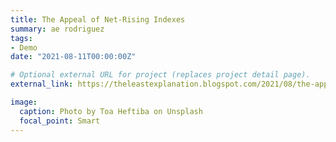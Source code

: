 ```yaml
---
title: The Appeal of Net-Rising Indexes
summary: ae rodriguez
tags:
- Demo
date: "2021-08-11T00:00:00Z"

# Optional external URL for project (replaces project detail page).
external_link: https://theleastexplanation.blogspot.com/2021/08/the-appeal-of-net-rising-indexes.html

image:
  caption: Photo by Toa Heftiba on Unsplash
  focal_point: Smart
---
```

